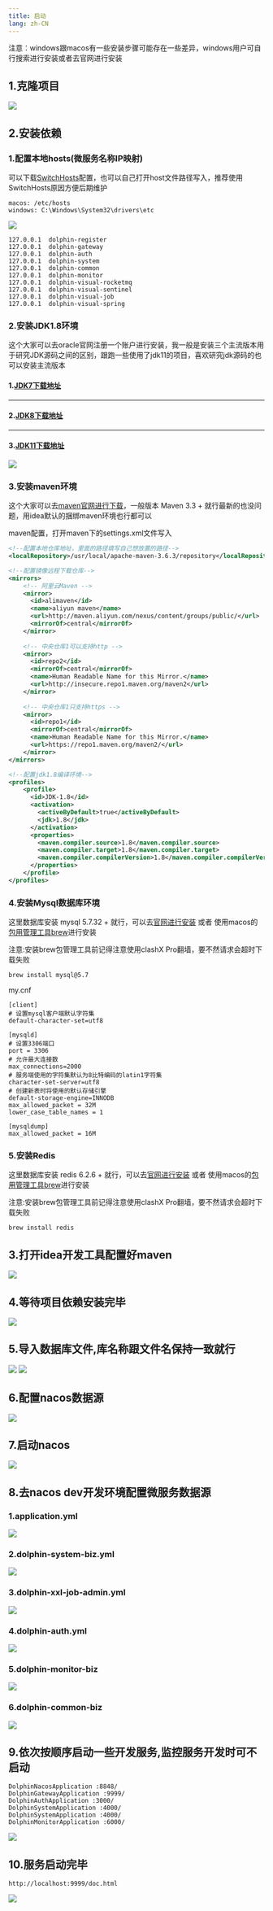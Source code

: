 ```yaml
---
title: 启动
lang: zh-CN
---
```


注意：windows跟macos有一些安装步骤可能存在一些差异，windows用户可自行搜索进行安装或者去官网进行安装

## 1.克隆项目
![](/images/microservice/quickStart/quickStart1.png)

## 2.安装依赖

### 1.配置本地hosts(微服务名称IP映射)
可以下载[SwitchHosts](https://switchhosts.vercel.app/zh)配置，也可以自己打开host文件路径写入，推荐使用SwitchHosts原因方便后期维护
```shell
macos: /etc/hosts
windows: C:\Windows\System32\drivers\etc
```
![](/images/microservice/quickStart/quickStart2.png)
```shell
127.0.0.1  dolphin-register
127.0.0.1  dolphin-gateway
127.0.0.1  dolphin-auth
127.0.0.1  dolphin-system
127.0.0.1  dolphin-common
127.0.0.1  dolphin-monitor
127.0.0.1  dolphin-visual-rocketmq
127.0.0.1  dolphin-visual-sentinel
127.0.0.1  dolphin-visual-job
127.0.0.1  dolphin-visual-spring
```

### 2.安装JDK1.8环境
这个大家可以去oracle官网注册一个账户进行安装，我一般是安装三个主流版本用于研究JDK源码之间的区别，跟跑一些使用了jdk11的项目，喜欢研究jdk源码的也可以安装主流版本

#### 1.[JDK7下载地址](https://www.oracle.com/java/technologies/javase/javase7-archive-downloads.html)
---
#### 2.[JDK8下载地址](https://www.oracle.com/java/technologies/javase/javase8u211-later-archive-downloads.html)
---
#### 3.[JDK11下载地址](https://www.oracle.com/java/technologies/javase/jdk11-archive-downloads.html)
![](/images/microservice/quickStart/quickStart3.png)

### 3.安装maven环境
这个大家可以去[maven官网进行下载](https://maven.apache.org/download.cgi)，一般版本 Maven 3.3 + 就行最新的也没问题，用idea默认的捆绑maven环境也行都可以

maven配置，打开maven下的settings.xml文件写入
```xml
<!--配置本地仓库地址，里面的路径填写自己想放置的路径-->
<localRepository>/usr/local/apache-maven-3.6.3/repository</localRepository>

<!--配置镜像远程下载仓库-->
<mirrors>
    <!-- 阿里云Maven -->
    <mirror>
      <id>alimaven</id>
      <name>aliyun maven</name>
      <url>http://maven.aliyun.com/nexus/content/groups/public/</url>
      <mirrorOf>central</mirrorOf>
    </mirror>
    
    <!-- 中央仓库1可以支持http -->
    <mirror>
      <id>repo2</id>
      <mirrorOf>central</mirrorOf>
      <name>Human Readable Name for this Mirror.</name>
      <url>http://insecure.repo1.maven.org/maven2</url>
    </mirror>
    
    <!-- 中央仓库1只支持https -->
    <mirror>
      <id>repo1</id>
      <mirrorOf>central</mirrorOf>
      <name>Human Readable Name for this Mirror.</name>
      <url>https://repo1.maven.org/maven2/</url>
    </mirror>
</mirrors>

<!--配置jdk1.8编译环境-->
<profiles>
    <profile>
      <id>JDK-1.8</id>
      <activation>
        <activeByDefault>true</activeByDefault>
        <jdk>1.8</jdk>
      </activation>
      <properties>
        <maven.compiler.source>1.8</maven.compiler.source>
        <maven.compiler.target>1.8</maven.compiler.target>
        <maven.compiler.compilerVersion>1.8</maven.compiler.compilerVersion>
      </properties>
    </profile>
</profiles>
```

### 4.安装Mysql数据库环境
这里数据库安装 mysql 5.7.32 + 就行，可以去[官网进行安装](https://downloads.mysql.com/archives/community/) 或者
使用macos的[包用管理工具brew](https://brew.sh/)进行安装

注意:安装brew包管理工具前记得注意使用clashX Pro翻墙，要不然请求会超时下载失败

```shell
brew install mysql@5.7
```

my.cnf
```shell
[client]
# 设置mysql客户端默认字符集
default-character-set=utf8
 
[mysqld]
# 设置3306端口
port = 3306
# 允许最大连接数
max_connections=2000
# 服务端使用的字符集默认为8比特编码的latin1字符集
character-set-server=utf8
# 创建新表时将使用的默认存储引擎
default-storage-engine=INNODB
max_allowed_packet = 32M
lower_case_table_names = 1

[mysqldump]
max_allowed_packet = 16M
```

### 5.安装Redis
这里数据库安装 redis 6.2.6 + 就行，可以去[官网进行安装](https://redis.io/download/) 或者
使用macos的[包用管理工具brew](https://brew.sh/)进行安装

注意:安装brew包管理工具前记得注意使用clashX Pro翻墙，要不然请求会超时下载失败

```shell
brew install redis
```

## 3.打开idea开发工具配置好maven
![](/images/microservice/quickStart/quickStart4.png)

## 4.等待项目依赖安装完毕
![](/images/microservice/quickStart/quickStart5.png)

## 5.导入数据库文件,库名称跟文件名保持一致就行
![](/images/microservice/quickStart/quickStart6.png)
![](/images/microservice/quickStart/quickStart7.png)

## 6.配置nacos数据源
![](/images/microservice/quickStart/quickStart8.png)

## 7.启动nacos
![](/images/microservice/quickStart/quickStart9.png)

## 8.去nacos dev开发环境配置微服务数据源

### 1.application.yml
![](/images/microservice/quickStart/quickStart10.png)

### 2.dolphin-system-biz.yml
![](/images/microservice/quickStart/quickStart11.png)

### 3.dolphin-xxl-job-admin.yml
![](/images/microservice/quickStart/quickStart12.png)

### 4.dolphin-auth.yml
![](/images/microservice/quickStart/quickStart13.png)

### 5.dolphin-monitor-biz
![](/images/microservice/quickStart/quickStart14.png)

### 6.dolphin-common-biz
![](/images/microservice/quickStart/quickStart15.png)

## 9.依次按顺序启动一些开发服务,监控服务开发时可不启动
```shell
DolphinNacosApplication :8848/
DolphinGatewayApplication :9999/
DolphinAuthApplication :3000/
DolphinSystemApplication :4000/
DolphinSystemApplication :4000/
DolphinMonitorApplication :6000/
```
![](/images/microservice/quickStart/quickStart16.png)

## 10.服务启动完毕
```shell
http://localhost:9999/doc.html
```
![](/images/microservice/quickStart/quickStart17.png)
